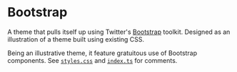 # Bootstrap

A theme that pulls itself up using Twitter's [Bootstrap](https://getbootstrap.com/) toolkit. Designed as an illustration of a theme built using existing CSS.

Being an illustrative theme, it feature gratuitous use of Bootstrap components. See [`styles.css`](styles.css) and [`index.ts`](index.ts) for comments.
